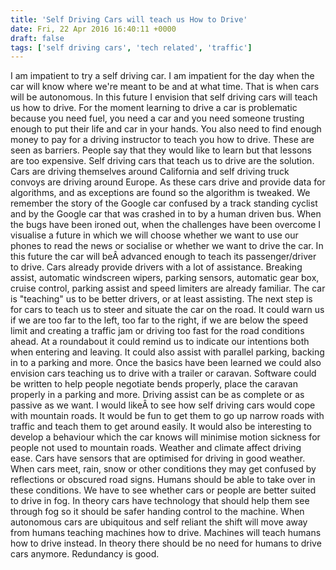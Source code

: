```yaml
---
title: 'Self Driving Cars will teach us How to Drive'
date: Fri, 22 Apr 2016 16:40:11 +0000
draft: false
tags: ['self driving cars', 'tech related', 'traffic']
---
```


I am impatient to try a self driving car. I am impatient for the day when the car will know where we're meant to be and at what time. That is when cars will be autonomous. In this future I envision that self driving cars will teach us how to drive. For the moment learning to drive a car is problematic because you need fuel, you need a car and you need someone trusting enough to put their life and car in your hands. You also need to find enough money to pay for a driving instructor to teach you how to drive. These are seen as barriers. People say that they would like to learn but that lessons are too expensive. Self driving cars that teach us to drive are the solution. Cars are driving themselves around California and self driving truck convoys are driving around Europe. As these cars drive and provide data for algorithms, and as exceptions are found so the algorithm is tweaked. We remember the story of the Google car confused by a track standing cyclist and by the Google car that was crashed in to by a human driven bus. When the bugs have been ironed out, when the challenges have been overcome I visualise a future in which we will choose whether we want to use our phones to read the news or socialise or whether we want to drive the car. In this future the car will beÂ advanced enough to teach its passenger/driver to drive. Cars already provide drivers with a lot of assistance. Breaking assist, automatic windscreen wipers, parking sensors, automatic gear box, cruise control, parking assist and speed limiters are already familiar. The car is "teaching" us to be better drivers, or at least assisting. The next step is for cars to teach us to steer and situate the car on the road. It could warn us if we are too far to the left, too far to the right, if we are below the speed limit and creating a traffic jam or driving too fast for the road conditions ahead. At a roundabout it could remind us to indicate our intentions both when entering and leaving. It could also assist with parallel parking, backing in to a parking and more. Once the basics have been learned we could also envision cars teaching us to drive with a trailer or caravan. Software could be written to help people negotiate bends properly, place the caravan properly in a parking and more. Driving assist can be as complete or as passive as we want. I would likeÂ to see how self driving cars would cope with mountain roads. It would be fun to get them to go up narrow roads with traffic and teach them to get around easily. It would also be interesting to develop a behaviour which the car knows will minimise motion sickness for people not used to mountain roads. Weather and climate affect driving ease. Cars have sensors that are optimised for driving in good weather. When cars meet, rain, snow or other conditions they may get confused by reflections or obscured road signs. Humans should be able to take over in these conditions. We have to see whether cars or people are better suited to drive in fog. In theory cars have technology that should help them see through fog so it should be safer handing control to the machine. When autonomous cars are ubiquitous and self reliant the shift will move away from humans teaching machines how to drive. Machines will teach humans how to drive instead. In theory there should be no need for humans to drive cars anymore. Redundancy is good.